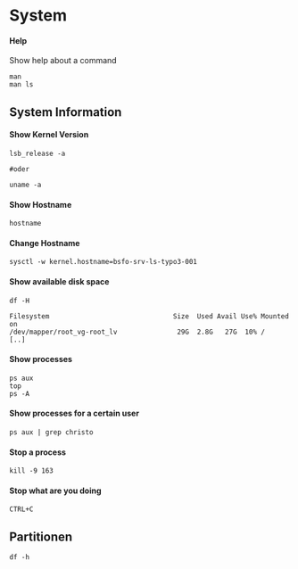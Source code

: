 # System



#### Help

Show help about a command

```text
man
man ls
```

## System Information

#### Show Kernel Version

```text
lsb_release -a

#oder

uname -a
```

#### Show Hostname

```text
hostname
```

#### Change Hostname

```text
sysctl -w kernel.hostname=bsfo-srv-ls-typo3-001
```

#### Show available disk space

```text
df -H

Filesystem                               Size  Used Avail Use% Mounted on
/dev/mapper/root_vg-root_lv               29G  2.8G   27G  10% /
[..]
```

#### Show processes

```text
ps aux
top
ps -A
```

#### Show processes for a certain user

```text
ps aux | grep christo
```

#### Stop a process

```text
kill -9 163
```

#### Stop what are you doing

```text
CTRL+C
```

## Partitionen

```text
df -h
```

